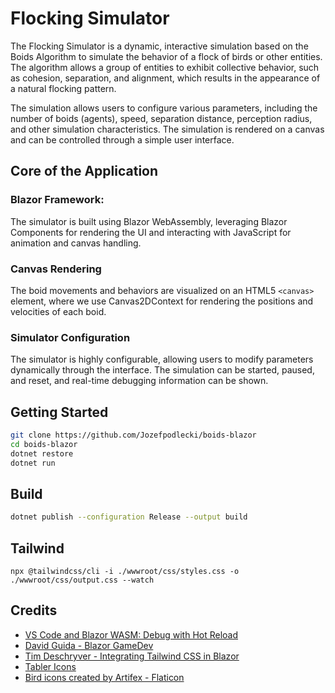 # Flocking Simulator 

The Flocking Simulator is a dynamic, interactive simulation based on the Boids Algorithm to simulate the behavior of a flock of birds or other entities. The algorithm allows a group of entities to exhibit collective behavior, such as cohesion, separation, and alignment, which results in the appearance of a natural flocking pattern.

The simulation allows users to configure various parameters, including the number of boids (agents), speed, separation distance, perception radius, and other simulation characteristics. The simulation is rendered on a canvas and can be controlled through a simple user interface.

## Core of the Application

### Blazor Framework:

The simulator is built using Blazor WebAssembly, leveraging Blazor Components for rendering the UI and interacting with JavaScript for animation and canvas handling.

### Canvas Rendering

The boid movements and behaviors are visualized on an HTML5 `<canvas>` element, where we use Canvas2DContext for rendering the positions and velocities of each boid.

### Simulator Configuration

The simulator is highly configurable, allowing users to modify parameters dynamically through the interface. The simulation can be started, paused, and reset, and real-time debugging information can be shown.

## Getting Started

```bash
git clone https://github.com/Jozefpodlecki/boids-blazor
cd boids-blazor
dotnet restore
dotnet run
```

## Build

```bash
dotnet publish --configuration Release --output build
```

## Tailwind

```
npx @tailwindcss/cli -i ./wwwroot/css/styles.css -o ./wwwroot/css/output.css --watch
```

## Credits

- [VS Code and Blazor WASM: Debug with Hot Reload](https://dev.to/sacantrell/vs-code-and-blazor-wasm-debug-with-hot-reload-5317)
- [David Guida - Blazor GameDev](https://github.com/mizrael/BlazorCanvas)
- [Tim Deschryver - Integrating Tailwind CSS in Blazor](https://timdeschryver.dev/blog/integrating-tailwind-css-in-blazor)
- [Tabler Icons](https://tabler.io/icons)
- [Bird icons created by Artifex - Flaticon](https://www.flaticon.com/free-icons/bird)
